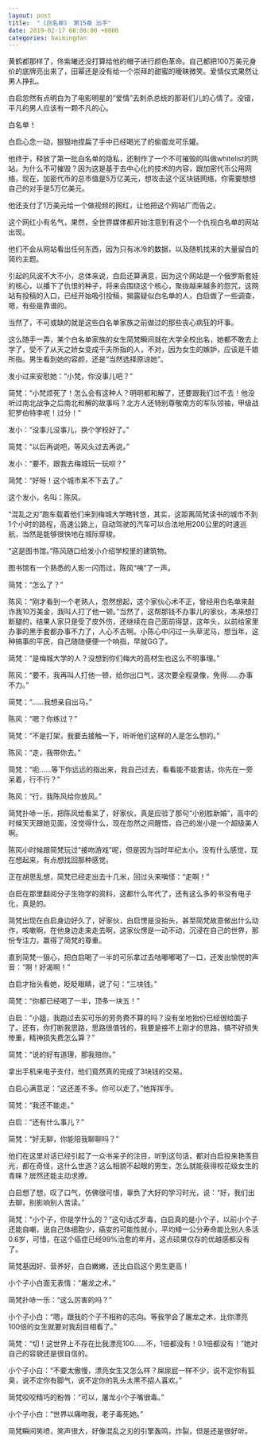 ```yaml
---
layout: post
title:  "《白名单》 第15章 出手"
date: 2019-02-17 08:00:00 +0800
categories: baimingdan
---
```

黄鹤都那样了，佟紫曦还没打算给他的帽子进行颜色革命。自己都把100万美元身价的底牌亮出来了，田幂还是没有给一个崇拜的甜蜜的暧昧微笑。爱情仪式果然让男人挣扎。

白启忽然有点明白为了电影明星的“爱情”去刺杀总统的那哥们儿的心情了。没错，平凡的男人应该有一颗不凡的心。

白名单！

白启心念一动，狠狠地捏扁了手中已经喝光了的偷蛋龙可乐罐。

他终于，释放了第一批白名单的隐私，还制作了一个不可摧毁的叫做whitelist的网站。为什么不可摧毁？因为这是基于去中心化的技术的内容，跟加密代币公用网络，现在，加密代币的总市值是5万亿美元，想攻击这个区块链网络，你需要想想自己的对手是5万亿美元。

他还支付了1万美元给一个做视频的网红，让他把这个网站广而告之。

这个网红小有名气，果然，全世界媒体都开始注意到有这个一个仇视白名单的网站出现。

他们不会从网站看出任何东西，因为只有冰冷的数据，以及随机找来的大量留白的简约主题。

引起的风波不大不小，总体来说，白启还算满意，因为这个网站是一个俄罗斯套娃的核心，以播下了仇恨的种子，将来会围绕这个核心，聚拢越来越多的怨咒，这网站有投稿的入口，已经开始吸引投稿，揭露疑似白名单的人，白启做了一些调查，嗯，有些是靠谱的。

当然了，不可或缺的就是这些白名单家族之前做过的那些丧心病狂的坏事。

这么随手一弄，某个白名单家族的女生简梵瞬间就在大学全校出名，她都不敢去上学了，受不了从天之娇女变成千夫所指的人，不对，因为女生的嫉妒，应该是千娘所指。男生看到她的容颜，还是“当然选择原谅她”。

发小过来安慰她：“小梵，你没事儿吧？”

简梵：“小梵烦死了！怎么会有这种人？明明都和解了，还要跟我们过不去！他没听过南北战争之后南北和解的故事吗？北方人还特别尊敬南方的军队领袖，甲级战犯罗伯特李呢！过分！”

发小：“没事儿没事儿，换个学校好了。”

简梵：“以后再说吧，等风头过去再说。”

发小：“要不，跟我去梅城玩一玩呗？”

简梵：“好呀！这个城市呆不下去了。”

这个发小，名叫：陈风。

“混乱之刃”跑车载着他们来到梅城大学瞎转悠，其实，这距离简梵读书的城市不到1个小时的路程，高速公路上，自动驾驶的汽车可以合法地用200公里的时速巡航，当然是能够很快地在城际穿梭。

“这是图书馆。”陈风随口给发小介绍学校里的建筑物。

图书馆有一个熟悉的人影一闪而过，陈风“咦”了一声。

简梵：“怎么了？”

陈风：“刚才看到一个老熟人，忽然想起，这个家伙心术不正，曾经用白名单来敲诈我10万美金，我叫人打了他一顿。”当然了，这帮那钱不办事儿的家伙，本来想打断腿的，结果人家只是受了皮外伤，还继续在自己面前得瑟，这年头，以前给家里办事的黑手套都办事不力了，人心不古啊。小陈心中闪过一头草泥马，想当年，这种搞事的平民，自己随随便便一个响指，早就GG了。

简梵：“是梅城大学的人？没想到你们梅大的高材生也这么不明事理。”

陈风：“要不，我再叫人打他一顿，给你出口气，这次要全程录像，免得……办事不力。”

简梵：“……我想亲自出马。”

陈风：“嗯？你练过？”

简梵：“不是打架，我要去接触一下，听听他们这样的人是怎么想的。”

陈风：“走，我带你去。”

简梵：“呃……等下你远远的指出来，我自己过去，看看能不能套话，你先在一旁呆着，行不行？”

陈风：“行，我陈风给你放风。”

简梵扑哧一乐，把陈风给看呆了，好家伙，真是应验了那句“小别胜新婚”，高中的时候天天跟她见面，没觉得什么，现在忽然之间醒悟，自己的发小是一个超级美人啊。

陈风小时候跟简梵玩过“接吻游戏”呢，但是因为当时年纪太小，没有什么感觉，现在想起来，有点想找回那种感觉。

正在胡思乱想，简梵已经走出去十几米，回过头来嗔怪：“走啊！”

白启在那里翻阅分子生物学的资料，这都什么年代了，还有这么多的书没有电子化，真是的。

简梵出现在白启身边好久了，好家伙，白启愣是没抬头，甚至简梵故意做出什么动作，咳嗽啊，在他身边走来走去啊，这家伙愣是一动不动，沉浸在自己的世界，那份专注力，赢得了简梵的尊重。

直到简梵一狠心，把白启喝了一半的可乐拿过去咕嘟嘟喝了一口，还发出愉悦的声音：“啊！好渴啊！”

白启才抬头看她，眨眨眼睛，说了句：“三块钱。”

简梵：“你都已经喝了一半，顶多一块五！”

白启：“小姐，我跑过去买可乐的劳务费不算的吗？没有坐地抬价已经很给面子了。还有，你打断我思路，思路很值钱的，我要是接不上刚才的思路，搞不好损失惨重，精神损失费怎么算？”

简梵：“说的好有道理，那我赔你。”

拿出手机来电子支付，他们竟然真的完成了3块钱的交易。

白启心满意足：“这还差不多。你可以走了。”他挥挥手。

简梵：“我还不能走。”

白启：“还有什么事儿？”

简梵：“好无聊，你能陪我聊聊吗？”

他们在这里对话已经引起了一众书呆子的注目，听到这句话，都对白启投来艳羡目光，都在奇怪，这什么世道？这么相貌不起眼的男生，怎么就能获得校花级女生的青睐？居然还能主动求撩。

白启想了想，叹了口气，仿佛很可惜，辜负了大好的学习时光，说：“好，我们出去聊，别影响别人苦读。”

简梵：“小个子，你是学什么的？”这句话忒歹毒，白启真的是小个子，以前小个子还能自嘲，说自己体细胞少，癌变的可能性就小，平均矮一公分寿命能比别人多活0.6岁，可惜，在这个癌症已经99%治愈的年月，这点硕果仅存的优越感都没有了。

简梵基因好、营养好，白白嫩嫩，还比白启这个男生更高！

小个子小白面无表情：“屠龙之术。”

简梵扑哧一乐：“这么厉害的吗？”

小个子小白：“嗯，跟我的个子不相称的志向。等我学会了屠龙之术，比你漂亮100倍的女生就要对我刮目相看了。”

简梵：“切！这世界上不存在比我漂亮100……不，1倍都没有！0.1倍都没有！”她对自己的容貌还是很自信的。

小个子小白：“不要太傲慢，漂亮女生又怎么样？屎尿屁一样不少，说不定你有狐臭，说不定你有脚气，说不定你的乳头太黑不招人喜欢。”

简梵咬咬精巧的粉唇：“可以，屠龙小个子嘴很毒。”

小个子小白：“世界以痛吻我，老子毒死她。”

简梵瞬间笑喷，笑声很大，好像混乱之刃的引擎轰鸣，炸裂，但是还是很好听。
